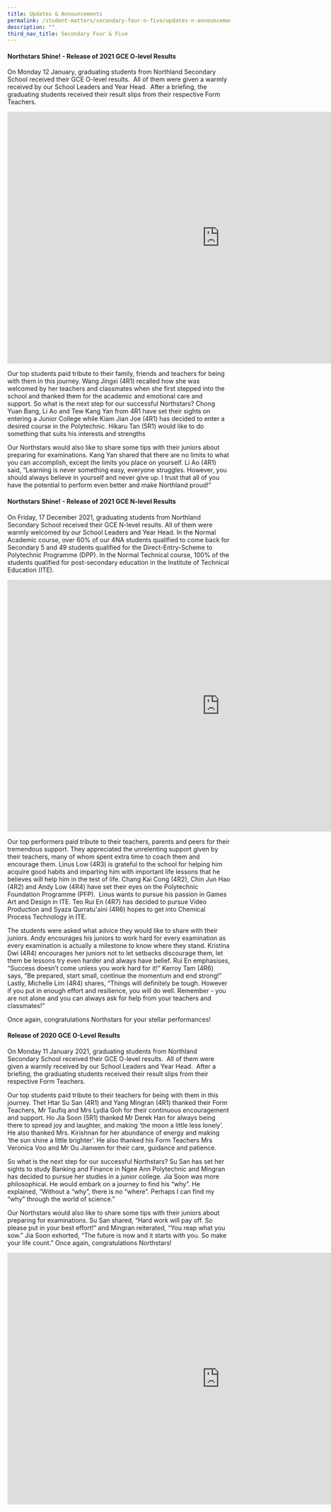 ```yaml
---
title: Updates & Announcements
permalink: /student-matters/secondary-four-n-five/updates-n-announcements/
description: ""
third_nav_title: Secondary Four & Five
---
```

<h4 style="font-weight: 400;"><strong>Northstars Shine! - Release of 2021 GCE O-level Results<br /></strong></h4>
<p style="font-weight: 400;">On Monday 12 January, graduating students from Northland Secondary School received their GCE O-level results.&nbsp; All of them were given a warmly received by our School Leaders and Year Head. &nbsp;After a briefing, the graduating students received their result slips from their respective Form Teachers.</p>
<iframe src="https://docs.google.com/presentation/d/e/2PACX-1vRjuJQESK9J8dZ3kuu8i6DVOxXSEMHuUnlEWH_An9mcLMHaoYQg5gYrfLld8RtONSd0XcXnXmwW3t7i/embed?start=false&loop=false&delayms=10000" frameborder="0" width="960" height="569" allowfullscreen="true" ></iframe>
<p>Our top students paid tribute to their family, friends and teachers for being with them in this journey. Wang Jingxi (4R1) recalled&nbsp;how she was welcomed by her teachers and classmates when she first stepped into the school and thanked them for the academic and emotional care and support.&nbsp;So what is the next step for our successful Northstars? Chong Yuan Bang, Li Ao and Tew Kang Yan from 4R1 have set their sights on entering a Junior College while Kiam Jian Joe (4R1) has decided to enter a desired course in the Polytechnic. Hikaru Tan (5R1) would like&nbsp;to do something that suits his interests and strengths</p>
<p>Our Northstars would also like to share some tips with their juniors about preparing for examinations. Kang Yan shared that&nbsp;there are no limits to what you can accomplish, except the limits you place on yourself.&nbsp;Li Ao (4R1) said, &ldquo;Learning is never something easy, everyone struggles. However, you should always believe in yourself and never give up. I trust that all of you have the potential to perform even better and make Northland proud!&rdquo;</p>
<h4><strong>Northstars Shine! - Release of 2021 GCE N-level Results</strong></h4>
<p>On Friday, 17 December 2021, graduating students from Northland Secondary School received their GCE N-level results. All of them were warmly welcomed by our School Leaders and Year Head. In the Normal Academic course, over 60% of our 4NA students qualified to come back for Secondary 5 and 49 students qualified for the Direct-Entry-Scheme to Polytechnic Programme (DPP). In the Normal Technical course, 100% of the students qualified for post-secondary education in the Institute of Technical Education (ITE).</p>
<iframe src="https://docs.google.com/presentation/d/e/2PACX-1vRmnxHXglNJTOqSI-4Q72lAOjdYIasTC_a5AjQfEdMGdctwp4o46-P_GWogERJDFLXZlIuuc15nkHQq/embed?start=false&loop=false&delayms=10000" frameborder="0" width="960" height="569" allowfullscreen="true"></iframe>
<p>Our top performers paid tribute to their teachers, parents and peers for their tremendous support. They appreciated the unrelenting support given by their teachers, many of whom spent extra time to coach them and encourage them. Linus Low (4R3) is grateful to the school for helping him acquire good habits and imparting him with important life lessons that he believes will help him in the test of life. Chang Kai Cong (4R2), Chin Jun Hao (4R2) and Andy Low (4R4) have set their eyes on the Polytechnic Foundation Programme (PFP). &nbsp;Linus wants to pursue his passion in Games Art and Design in ITE.&nbsp;Teo Rui En (4R7) has decided to pursue Video Production and Syaza Qurratu'aini (4R6) hopes to&nbsp;get into&nbsp;Chemical Process Technology in ITE.</p>
<p>The students were asked what advice they would like to share with their juniors. Andy encourages his juniors to work hard for every examination as every examination is actually a milestone to know where they stand.&nbsp;Kristina Dwi (4R4) encourages her juniors not to let setbacks discourage them, let them be lessons try even harder and always have belief. Rui En emphasises, &ldquo;Success doesn&rsquo;t come unless you work hard for it!&rdquo; Kerroy Tam (4R6) says,&nbsp;&ldquo;Be prepared, start small, continue the momentum and end strong!&rdquo; Lastly, Michelle Lim (4R4) shares, &ldquo;Things will definitely be tough. However if you put in enough effort and resilience, you will do well. Remember - you are not alone and you can always ask for help from your teachers and classmates!&rdquo;</p>
<p>Once again, congratulations Northstars for your stellar performances!&nbsp;</p>
<h4><strong>Release of 2020 GCE O-Level Results</strong><strong>&nbsp;</strong></h4>
<p>On Monday 11 January 2021, graduating students from Northland Secondary School received their GCE O-level results.&nbsp; All of them were given a warmly received by our School Leaders and Year Head. &nbsp;After a briefing, the graduating students received their result slips from their respective Form Teachers.</p>
<p>Our top students paid tribute to their teachers for being with them in this journey. Thet Htar Su San (4R1) and Yang Mingran (4R1) thanked their Form Teachers, Mr Taufiq and Mrs Lydia Goh for their continuous encouragement and support. Ho Jia Soon (5R1) thanked Mr Derek Han for always being there to spread joy and laughter, and making &lsquo;the moon a little less lonely&rsquo;. He also thanked Mrs. Kirishnan for her abundance of energy and making &lsquo;the sun shine a little brighter&rsquo;. He also thanked his Form Teachers Mrs Veronica Voo and Mr Ou Jianwen for their care, guidance and patience.</p>
<p>So what is the next step for our successful Northstars? Su San has set her sights to study Banking and Finance in Ngee Ann Polytechnic and Mingran has decided to pursue her studies in a junior college. Jia Soon was more philosophical. He would embark on a journey to find his &ldquo;why&rdquo;. He explained, &ldquo;Without a &ldquo;why&rdquo;, there is no &ldquo;where&rdquo;. Perhaps I can find my &ldquo;why&rdquo; through the world of science.&rdquo;</p>
<p>Our Northstars would also like to share some tips with their juniors about preparing for examinations. Su San shared, &ldquo;Hard work will pay off. So please put in your best effort!&rdquo; and Mingran reiterated, &ldquo;You reap what you sow.&rdquo; Jia Soon exhorted, &ldquo;The future is now and it starts with you. So make your life count.&rdquo; Once again, congratulations Northstars!</p>
<iframe src="https://docs.google.com/presentation/d/e/2PACX-1vSVy7aL-6YkG4gzxw2RO_Y0koUJiGeUIhr7SQTzUbvHlqDW9LDmOWXhrNumfYlNjlC4AgNJKinEwNjI/embed?start=false&loop=false&delayms=10000" frameborder="0" width="960" height="569" allowfullscreen="true"></iframe>
